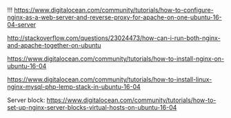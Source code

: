 !!! https://www.digitalocean.com/community/tutorials/how-to-configure-nginx-as-a-web-server-and-reverse-proxy-for-apache-on-one-ubuntu-16-04-server

http://stackoverflow.com/questions/23024473/how-can-i-run-both-nginx-and-apache-together-on-ubuntu

https://www.digitalocean.com/community/tutorials/how-to-install-nginx-on-ubuntu-16-04

https://www.digitalocean.com/community/tutorials/how-to-install-linux-nginx-mysql-php-lemp-stack-in-ubuntu-16-04

Server block:
https://www.digitalocean.com/community/tutorials/how-to-set-up-nginx-server-blocks-virtual-hosts-on-ubuntu-16-04